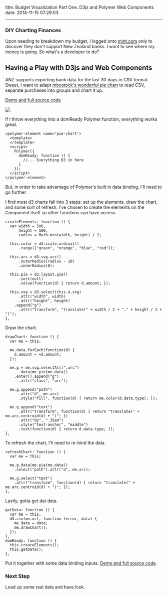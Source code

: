 title: Budget Visualization Part One. D3js and Polymer Web Components
date: 2014-11-15 07:29:03
<!-- tags: D3js Polymer Web Components -->
---


### DIY Charting Finances

Upon needing to breakdown my budget, I logged onto [mint.com](https://www.mint.com/) only to discover they don't support New Zealand banks. I want to see where my money is going. So what's a developer to do?

## Having a Play with D3js and Web Components

ANZ supports exporting bank data for the last 30 days in CSV format. Sweet, I want to adapt [mbostock's wonderful pie chart](http://bl.ocks.org/mbostock/3887235) to read CSV, separate purchases into groups and chart it up.

[Demo and full source code](http://bl.ocks.org/psealock/a4f1e24535f0353d91ea)

![](http://i.imgur.com/wll2VVe.jpg)

If I throw everything into a domReady Polymer function, everything works great.

```
<polymer-element name="pie-chart">
  <template>
  </template>
  <script>
    Polymer({
      domReady: function () {
        //... Everything D3 in here
      }
    });
  </script>
</polymer-element>
```

But, in order to take advantage of Polymer's built in data binding, I'll need to go further.

I find most d3 charts fall into 3 steps: set up the elements, draw the chart, and some sort of refresh. I've chosen to create the elements on the Component itself so other funcitons can have access.

```
createElements: function () {
  var width = 500,
      height = 500,
      radius = Math.min(width, height) / 2;

  this.color = d3.scale.ordinal()
      .range(["green", "orange", "blue", "red"]);

  this.arc = d3.svg.arc()
      .outerRadius(radius - 10)
      .innerRadius(0);

  this.pie = d3.layout.pie()
      .sort(null)
      .value(function(d) { return d.amount; });

  this.svg = d3.select(this.$.svg)
      .attr("width", width)
      .attr("height", height)
    .append("g")
      .attr("transform", "translate(" + width / 2 + "," + height / 2 + ")");
},
```
Draw the chart.

```
drawChart: function () {
  var me = this;

  me.data.forEach(function(d) {
    d.amount = +d.amount;
  });

  me.g = me.svg.selectAll(".arc")
      .data(me.pie(me.data))
    .enter().append("g")
      .attr("class", "arc");

  me.g.append("path")
      .attr("d", me.arc)
      .style("fill", function(d) { return me.color(d.data.type); });

  me.g.append("text")
      .attr("transform", function(d) { return "translate(" + me.arc.centroid(d) + ")"; })
      .attr("dy", ".35em")
      .style("text-anchor", "middle")
      .text(function(d) { return d.data.type; });
},
```

To refresh the chart, I'll need to re-bind the data

```
refreshChart: function () {
  var me = this;

  me.g.data(me.pie(me.data))
    .select("path").attr("d", me.arc);

  me.g.select("text")
    .attr("transform", function(d) { return "translate(" + me.arc.centroid(d) + ")"; });
},
```

Lastly, gotta get dat data.

```
getData: function () {
  var me = this;
  d3.csv(me.url, function (error, data) {
    me.data = data;
    me.drawChart();
  });
},
domReady: function () {
  this.createElements();
  this.getData();
},
```

Put it together with some data binding inputs. [Demo and full source code](http://bl.ocks.org/psealock/a4f1e24535f0353d91ea).

### Next Step

Load up some real data and have look.

